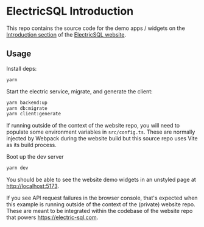 # ElectricSQL Introduction

This repo contains the source code for the demo apps / widgets on the [Introduction section](https://electric-sql.com/docs/intro/local-first) of the [ElectricSQL website](https://electric-sql.com).

## Usage

Install deps:

```sh
yarn
```

Start the electric service, migrate, and generate the client:

```sh
yarn backend:up
yarn db:migrate
yarn client:generate
```

If running outside of the context of the website repo, you will need to populate some environment variables in `src/config.ts`. These are normally injected by Webpack during the website build but this source repo uses Vite as its build process.

Boot up the dev server

```sh
yarn dev
```

You should be able to see the website demo widgets in an unstyled page at [http://localhost:5173](http://localhost:5173).

If you see API request failures in the browser console, that's expected when this example is running outside of the context of the (private) website repo. These are meant to be integrated within the codebase of the website repo that powers https://electric-sql.com.
